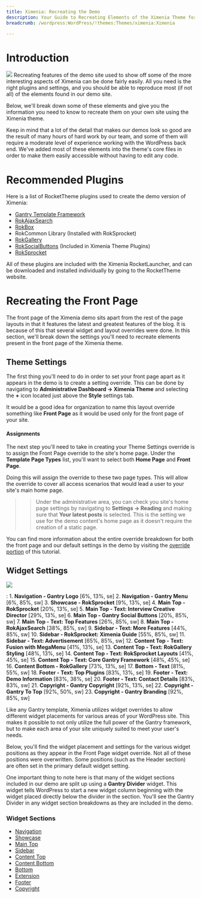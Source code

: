 ```yaml
---
title: Ximenia: Recreating the Demo
description: Your Guide to Recreating Elements of the Ximenia Theme for WordPress
breadcrumb: /wordpress:WordPress/!themes:Themes/ximenia:Ximenia

---
```


Introduction
=====
![][ximenia]
Recreating features of the demo site used to show off some of the more interesting aspects of Ximenia can be done fairly easily. All you need is the right plugins and settings, and you should be able to reproduce most (if not all) of the elements found in our demo site. 

Below, we'll break down some of these elements and give you the information you need to know to recreate them on your own site using the Ximenia theme.

Keep in mind that a lot of the detail that makes our demos look so good are the result of many hours of hard work by our team, and some of them will require a moderate level of experience working with the WordPress back end. We've added most of these elements into the theme's core files in order to make them easily accessible without having to edit any code.

Recommended Plugins
=====
Here is a list of RocketTheme plugins used to create the demo version of Ximenia:

* [Gantry Template Framework][gantry]
* [RokAjaxSearch][rokajaxsearch]
* [RokBox][rokbox]
* RokCommon Library (Installed with RokSprocket)
* [RokGallery][rokgallery]
* [RokSocialButtons][social] (Included in Ximenia Theme Plugins)
* [RokSprocket][roksprocket]

All of these plugins are included with the Ximenia RocketLauncher, and can be downloaded and installed individually by going to the RocketTheme website.

Recreating the Front Page
=====
The front page of the Ximenia demo sits apart from the rest of the page layouts in that it features the latest and greatest features of the blog. It is because of this that several widget and layout overrides were done. In this section, we'll break down the settings you'll need to recreate elements present in the front page of the Ximenia theme.

Theme Settings
-----
The first thing you'll need to do in order to set your front page apart as it appears in the demo is to create a setting override. This can be done by navigating to **Administrative Dashboard -> Ximenia Theme** and selecting the **+** icon located just above the **Style** settings tab. 

It would be a good idea for organization to name this layout override something like **Front Page** as it would be used only for the front page of your site.

#### Assignments
The next step you'll need to take in creating your Theme Settings override is to assign the Front Page override to the site's home page. Under the **Template Page Types** list, you'll want to select both **Home Page** and **Front Page**.

Doing this will assign the override to these two page types. This will allow the override to cover all access scenarios that would lead a user to your site's main home page.

>> Under the administrative area, you can check you site's home page settings by navigating to **Settings -> Reading** and making sure that **Your latest posts** is selected. This is the setting we use for the demo content's home page as it doesn't require the creation of a static page.

You can find more information about the entire override breakdown for both the front page and our default settings in the demo by visiting the [override portion][demooverride] of this tutorial.

Widget Settings
-----
![][ximenia2]

:   1. **Navigation - Gantry Logo** [6%, 13%, se]
    2. **Navigation - Gantry Menu** [6%, 85%, sw]
    3. **Showcase - RokSprocket** [9%, 13%, se]
    4. **Main Top - RokSprocket** [20%, 13%, se]
    5. **Main Top - Text: Interview Creative Director** [29%, 13%, se]
    6. **Main Top - Gantry Social Buttons** [20%, 85%, sw]
    7. **Main Top - Text: Top Features** [26%, 85%, sw]
    8. **Main Top - RokAjaxSearch** [38%, 85%, sw]
    9. **Sidebar - Text: More Features** [44%, 85%, sw]
    10. **Sidebar - RokSprocket: Ximenia Guide** [55%, 85%, sw]
    11. **Sidebar - Text: Advertisement** [65%, 85%, sw]
    12. **Content Top - Text: Fusion with MegaMenu** [41%, 13%, se]
    13. **Content Top - Text: RokGallery Styling** [48%, 13%, se]
    14. **Content Top - Text: RokSprocket Layouts** [41%, 45%, se]
    15. **Content Top - Text: Core Gantry Framework** [48%, 45%, se]
    16. **Content Bottom - RokGallery** [73%, 13%, se]
    17. **Bottom - Text** [81%, 55%, sw]
    18. **Footer - Text: Top Plugins** [83%, 13%, se]
    19. **Footer - Text: Demo Information** [83%, 38%, se]
    20. **Footer - Text: Contact Details** [83%, 83%, sw]
    21. **Copyright - Gantry Copyright** [92%, 13%, se]
    22. **Copyright - Gantry To Top** [92%, 50%, sw]
    23. **Copyright - Gantry Branding** [92%, 85%, sw]

Like any Gantry template, Ximenia utilizes widget overrides to allow different widget placements for various areas of your WordPress site. This makes it possible to not only utilize the full power of the Gantry framework, but to make each area of your site uniquely suited to meet your user's needs.

Below, you'll find the widget placement and settings for the various widget positions as they appear in the Front Page widget override. Not all of these positions were overwritten. Some positions (such as the Header section) are often set in the primary default widget setting.

One important thing to note here is that many of the widget sections included in our demo are split up using a **Gantry Divider** widget. This widget tells WordPress to start a new widget column beginning with the widget placed directly below the divider in the section. You'll see the Gantry Divider in any widget section breakdowns as they are included in the demo.

### Widget Sections

* [Navigation][navigation]
* [Showcase][showcase]
* [Main Top][maintop]
* [Sidebar][sidebar]
* [Content Top][contenttop]
* [Content Bottom][contentbottom]
* [Bottom][bottom]
* [Extension][extension]
* [Footer][footer]
* [Copyright][copyright]

[gantry]: http://gantry-framework.org/download
[rokajaxsearch]: http://www.rockettheme.com/wordpress-downloads/plugins/free/2624-rokajaxsearch
[rokbox]: http://www.rockettheme.com/wordpress-downloads/plugins/free/2625-rokbox
[roksprocket]: http://www.rockettheme.com/wordpress-downloads/plugins/free/3228-roksprocket
[ximenia]: assets/ximenia.jpeg
[ximenia2]: assets/ximenia2.jpeg
[roksprocket]: http://www.rockettheme.com/extensions-joomla/roksprocket
[rokgallery]: http://www.rockettheme.com/extensions-joomla/rokgallery
[faq]: faq.md
[menu]: ../../start/menu.md
[override]: http://gantry-framework.org/documentation/wordpress/configure/
[navigation]: demo_navigation.md
[contenttop]: demo_contenttop.md
[showcase]: demo_showcase.md
[maintop]: demo_maintop.md
[feature]: demo_feature.md
[sidebar]: demo_sidebar.md
[contenttop]: demo_contenttop.md
[contentbottom]: demo_contentbottom.md
[bottom]: demo_bottom.md
[extension]: demo_extension.md
[footer]: demo_footer.md
[copyright]: demo_copyright.md
[demooverride]: demo_override.md
[social]: http://www.rockettheme.com/wordpress-downloads/club/3402-Ximenia